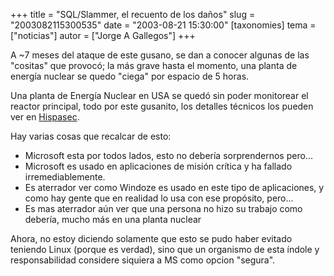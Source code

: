 +++
title = "SQL/Slammer, el recuento de los daños"
slug = "2003082115300535"
date = "2003-08-21 15:30:00"
[taxonomies]
tema = ["noticias"]
autor = ["Jorge A Gallegos"]
+++

A \~7 meses del ataque de este gusano, se dan a conocer algunas de las
"cositas" que provocó; la más grave hasta el momento, una planta de
energía nuclear se quedo "ciega" por espacio de 5 horas.

<!-- more -->
Una planta de Energía Nuclear en USA se quedó sin poder monitorear el
reactor principal, todo por este gusanito, los detalles técnicos los
pueden ver en [Hispasec](http://www.hispasec.com/unaaldia/1761).

Hay varias cosas que recalcar de esto:

-   Microsoft esta por todos lados, esto no debería sorprendernos
    pero...
-   Microsoft es usado en aplicaciones de misión crítica y ha fallado
    irremediablemente.
-   Es aterrador ver como Windoze es usado en este tipo de aplicaciones,
    y como hay gente que en realidad lo usa con ese propósito, pero...
-   Es mas aterrador aún ver que una persona no hizo su trabajo como
    debería, mucho más en una planta nuclear

Ahora, no estoy diciendo solamente que esto se pudo haber evitado
teniendo Linux (porque es verdad), sino que un organismo de esta índole
y responsabilidad considere siquiera a MS como opcion "segura".

